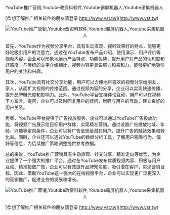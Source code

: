 YouTube推广营销,Youtube改资料软件,Youtube霸屏机器人,Youtube采集机器人

[😍想了解推广相关软件的朋友请登录 http://www.vst.tw](http://www.vst.tw)

 <center><img src="https://vst.tw/MP4/tuiguang/png/0.png" alt="YouTube推广营销,Youtube改资料软件,Youtube霸屏机器人,Youtube采集机器人"></center>

首先，YouTube作为视频分享平台，具有生动直观、视听效果好的特点，能够更好地吸引用户的注意力。通过在YouTube发布产品介绍、使用演示、用户评价等视频内容，企业可以形象地展示产品特点、功能优势，提升用户对产品的认知度和好感度。与传统的文字介绍相比，视频内容更具说服力和亲和力，能够更好地吸引用户的关注和兴趣。

其次，YouTube具有社交分享功能，用户可以方便地将喜欢的视频分享给朋友、家人，从而扩大视频的传播范围。通过视频内容的分享，企业可以实现快速传播，提升品牌曝光度和影响力。此外，YouTube平台支持评论互动，用户可以在视频下方留言、提问，企业可以及时回复用户的疑问，增强与用户的互动，建立良好的用户关系。

再者，YouTube平台提供了广告投放服务，企业可以通过YouTube广告投放功能，将视频广告展示给目标用户群体，实现精准营销。通过设置广告投放地域、年龄、兴趣等定向条件，企业可以将广告呈现给潜在用户，提升广告的触达效果和转化率。同时，企业还可以通过YouTube的数据分析工具，了解用户观看行为、偏好等信息，为后续推广策略调整提供参考依据。

总的来说，YouTube推广营销具有生动直观、社交分享、精准定向等优势，为企业提供了一个强大的推广平台。通过在YouTube发布优质视频内容、积极与用户互动、精准投放广告，企业可以有效提升品牌知名度，吸引潜在客户，实现营销目标。因此，借助YouTube这一强大的在线视频平台，企业可以实现更广泛更深入的营销推广，促进业务的发展和增长。

 <center><img src="https://vst.tw/MP4/tuiguang/png/3.png" alt="YouTube推广营销,Youtube改资料软件,Youtube霸屏机器人,Youtube采集机器人"></center>

[😍想了解推广相关软件的朋友请登录 http://www.vst.tw](http://www.vst.tw)



